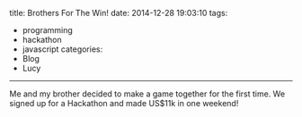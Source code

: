 title: Brothers For The Win!
date: 2014-12-28 19:03:10
tags:
 - programming
 - hackathon
 - javascript
categories:
 - Blog
 - Lucy
---
Me and my brother decided to make a game together for the first time. We signed up for a Hackathon and made US$11k in one weekend!

<!-- more -->

